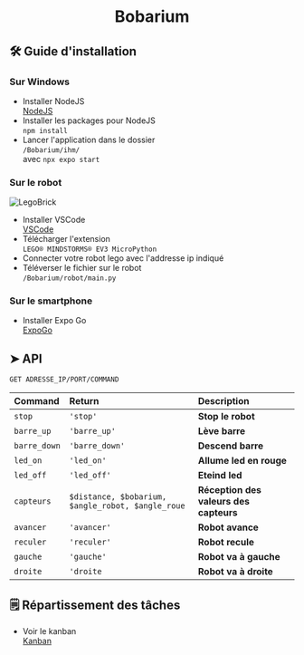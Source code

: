 #
# <p align="center">Bobarium</p>
  

## 🛠️ Guide d'installation

### Sur Windows

- Installer NodeJS  
[NodeJS](https://nodejs.org/en/)
- Installer les packages pour NodeJS  
`npm install`
- Lancer l'application dans le dossier  
`/Bobarium/ihm/`  
avec `npx expo start`

### Sur le robot

![LegoBrick](https://imgs.search.brave.com/c5Q_41gKd0YcbN3Rmht6MYbvIVL0PmQKN2ihwIswW3Q/rs:fit:860:0:0:0/g:ce/aHR0cHM6Ly9pbWcu/YnJpY2tvd2wuY29t/L2ZpbGVzL2ltYWdl/X2NhY2hlL2xhcmdl/L2xlZ28tZXYzLWlu/dGVsbGlnZW50LWJy/aWNrLXNldC00NTUw/MC0xMTc5NzUuanBn)

- Installer VSCode  
[VSCode](https://code.visualstudio.com/)
- Télécharger l'extension  
`LEGO® MINDSTORMS® EV3 MicroPython`
- Connecter votre robot lego avec l'addresse ip indiqué
- Téléverser le fichier sur le robot  
`/Bobarium/robot/main.py`

### Sur le smartphone

- Installer Expo Go  
[ExpoGo](https://expo.dev/go)

## ➤ API


```http
GET ADRESSE_IP/PORT/COMMAND
```
| Command |  Return | Description |
| :-------- | :------- | :------------------------- |
| `stop`   | `'stop'` | **Stop le robot**|
| `barre_up`  | `'barre_up'` | **Lève barre**|
| `barre_down`  | `'barre_down'` | **Descend barre**|
| `led_on`| `'led_on'` | **Allume led en rouge**|
| `led_off`| `'led_off'` | **Eteind led**|
| `capteurs`| `$distance, $bobarium, $angle_robot, $angle_roue` | **Réception des valeurs des capteurs**|
| `avancer`| `'avancer'` | **Robot avance**|
| `reculer`| `'reculer'` | **Robot recule**|
| `gauche`| `'gauche'` | **Robot va à gauche**|
| `droite`| `'droite` | **Robot va à droite**|

## 🗒️ Répartissement des tâches

- Voir le kanban  
[Kanban](https://github.com/users/Mawtheo/projects/1)